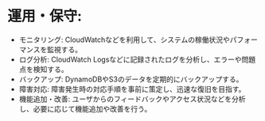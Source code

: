 # 運用・保守:

* モニタリング: CloudWatchなどを利用して、システムの稼働状況やパフォーマンスを監視する。
* ログ分析: CloudWatch Logsなどに記録されたログを分析し、エラーや問題点を検知する。
* バックアップ: DynamoDBやS3のデータを定期的にバックアップする。
* 障害対応: 障害発生時の対応手順を事前に策定し、迅速な復旧を目指す。
* 機能追加・改善: ユーザからのフィードバックやアクセス状況などを分析し、必要に応じて機能追加や改善を行う。